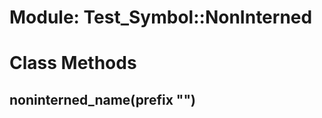 # Module: Test_Symbol::NonInterned
    



# Class Methods
## noninterned_name(prefix "") [](#method-c-noninterned_name)

